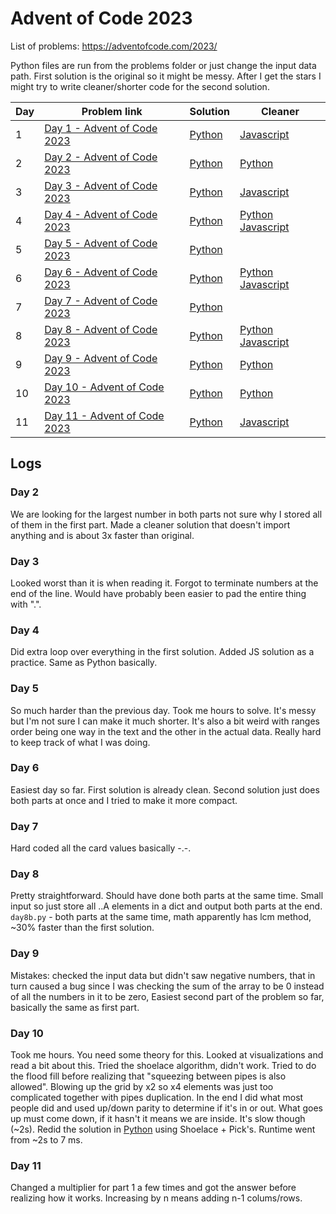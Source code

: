 # Advent of Code 2023
List of problems: https://adventofcode.com/2023/

Python files are run from the problems folder or just change the input data path.
First solution is the original so it might be messy. After I get the stars I might try to write cleaner/shorter code for the second solution. 

| Day | Problem link                                                         | Solution                         | Cleaner                          |
| --- | -------------------------------------------------------------------- | -------------------------------- | -------------------------------- |
| 1   | [Day 1 - Advent of Code 2023](https://adventofcode.com/2023/day/1)   | [Python](2023_problems/day1.py)  |  [Javascript](2023_problems/day1.js)      |
| 2   | [Day 2 - Advent of Code 2023](https://adventofcode.com/2023/day/2)   | [Python](2023_problems/day2.py)  | [Python](2023_problems/day2_b.py)|
| 3   | [Day 3 - Advent of Code 2023](https://adventofcode.com/2023/day/3)   | [Python](2023_problems/day3.py)  | [Javascript](2023_problems/day3.js) |
| 4   | [Day 4 - Advent of Code 2023](https://adventofcode.com/2023/day/4)   | [Python](2023_problems/day4.py)  | [Python](2023_problems/day4b.py) [Javascript](2023_problems/day4.js) |
| 5   | [Day 5 - Advent of Code 2023](https://adventofcode.com/2023/day/5)   | [Python](2023_problems/day5.py)  |                                  |
| 6   | [Day 6 - Advent of Code 2023](https://adventofcode.com/2023/day/6)   | [Python](2023_problems/day6.py)  | [Python](2023_problems/day6b.py) [Javascript](2023_problems/day6.js)|
| 7   | [Day 7 - Advent of Code 2023](https://adventofcode.com/2023/day/7)   | [Python](2023_problems/day7.py)  |                                  |
| 8   | [Day 8 - Advent of Code 2023](https://adventofcode.com/2023/day/8)   | [Python](2023_problems/day8.py)  | [Python](2023_problems/day8b.py) [Javascript](2023_problems/day8.js) |
| 9   | [Day 9 - Advent of Code 2023](https://adventofcode.com/2023/day/9)   | [Python](2023_problems/day9.py)  | [Python](2023_problems/day9b.py) |
| 10  | [Day 10 - Advent of Code 2023](https://adventofcode.com/2023/day/10)   | [Python](2023_problems/day10.py)  | [Python](2023_problems/day10b.py) |
| 11  | [Day 11 - Advent of Code 2023](https://adventofcode.com/2023/day/11)   | [Python](2023_problems/day11.py)  | [Javascript](2023_problems/day11.js) |


## Logs
### Day 2
We are looking for the largest number in both parts not sure why I stored all of them in the first part.
Made a cleaner solution that doesn't import anything and is about 3x faster than original.

### Day 3
Looked worst than it is when reading it. Forgot to terminate numbers at the end of the line. 
Would have probably been easier to pad the entire thing with ".".

### Day 4
Did extra loop over everything in the first solution. Added JS solution as a practice. Same as Python basically.

### Day 5
So much harder than the previous day. Took me hours to solve. It's messy but I'm not sure I can make it much shorter.
It's also a bit weird with ranges order being one way in the text and the other in the actual data. Really hard to keep track of what I was doing.

### Day 6
Easiest day so far. First solution is already clean. Second solution just does both parts at once and I tried to make it more compact.

### Day 7
Hard coded all the card values basically -.-.

### Day 8
Pretty straightforward. Should have done both parts at the same time. Small input so just store all ..A elements in a dict and output both parts at the end.
`day8b.py` - both parts at the same time, math apparently has lcm method, ~30% faster than the first solution.

### Day 9
Mistakes: checked the input data but didn't saw negative numbers, that in turn caused a bug since I was checking the sum of the array to be 0 instead of all the numbers in it to be zero, 
Easiest second part of the problem so far, basically the same as first part.

### Day 10
Took me hours. You need some theory for this. Looked at visualizations and read a bit about this. Tried the shoelace algorithm, didn't work. Tried to do the flood fill before realizing that "squeezing between pipes is also allowed". Blowing up the grid by x2 so x4 elements was just too complicated together with pipes duplication. In the end I did what most people did and used up/down parity to determine if it's in or out. What goes up must come down, if it hasn't it means we are inside. It's slow though (~2s).
Redid the solution in [Python](2023_problems/day10b.py) using Shoelace + Pick's. Runtime went from ~2s to 7 ms.

### Day 11
Changed a multiplier for part 1 a few times and got the answer before realizing how it works. Increasing by n means adding n-1 colums/rows.
